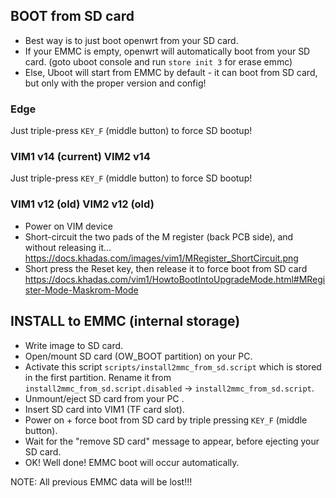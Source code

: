 ## BOOT from SD card

+ Best way is to just boot openwrt from your SD card.
+ If your EMMC is empty, openwrt will automatically boot from your SD card. (goto uboot console and run `store init 3` for erase emmc)
+ Else, Uboot will start from EMMC by default - it can boot from SD card, but only with the proper version and config!

### Edge

Just triple-press `KEY_F` (middle button) to force SD bootup!

### VIM1 v14 (current) VIM2 v14

Just triple-press `KEY_F` (middle button) to force SD bootup!

### VIM1 v12 (old) VIM2 v12 (old)

* Power on VIM device
* Short-circuit the two pads of the M register (back PCB side), and without releasing it… https://docs.khadas.com/images/vim1/MRegister_ShortCircuit.png
* Short press the Reset key, then release it to force boot from SD card
https://docs.khadas.com/vim1/HowtoBootIntoUpgradeMode.html#MRegister-Mode-Maskrom-Mode

## INSTALL to EMMC (internal storage)

* Write image to SD card.
* Open/mount SD card (OW_BOOT partition) on your PC.
* Activate this script `scripts/install2mmc_from_sd.script` which is stored in the first partition. Rename it from `install2mmc_from_sd.script.disabled` -> `install2mmc_from_sd.script`.
* Unmount/eject SD card from your PC .
* Insert SD card into VIM1 (TF card slot).
* Power on + force boot from SD card by triple pressing `KEY_F` (middle button).
* Wait for the "remove SD card" message to appear, before ejecting your SD card.
* OK! Well done! EMMC boot will occur automatically.

NOTE: All previous EMMC data will be lost!!!
